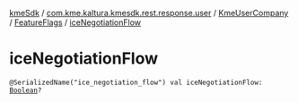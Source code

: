 [kmeSdk](../../../index.md) / [com.kme.kaltura.kmesdk.rest.response.user](../../index.md) / [KmeUserCompany](../index.md) / [FeatureFlags](index.md) / [iceNegotiationFlow](./ice-negotiation-flow.md)

# iceNegotiationFlow

`@SerializedName("ice_negotiation_flow") val iceNegotiationFlow: `[`Boolean`](https://kotlinlang.org/api/latest/jvm/stdlib/kotlin/-boolean/index.html)`?`